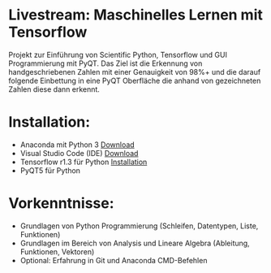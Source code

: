 # Livestream: Maschinelles Lernen mit Tensorflow

Projekt zur Einführung von Scientific Python, Tensorflow und GUI Programmierung mit PyQT. 
Das Ziel ist die Erkennung von handgeschriebenen Zahlen mit einer Genauigkeit von 98%+ und
die darauf folgende Einbettung in eine PyQT Oberfläche die anhand von gezeichneten Zahlen
diese dann erkennt.

# Installation:
  * Anaconda mit Python 3 [Download](https://www.anaconda.com/download/)
  * Visual Studio Code (IDE) [Download](https://code.visualstudio.com/download)
  * Tensorflow r1.3 für Python [Installation](https://www.tensorflow.org/install/)
  * PyQT5 für Python

# Vorkenntnisse:
  * Grundlagen von Python Programmierung (Schleifen, Datentypen, Liste, Funktionen)
  * Grundlagen im Bereich von Analysis und Lineare Algebra (Ableitung, Funktionen, Vektoren)
  * Optional: Erfahrung in Git und Anaconda CMD-Befehlen